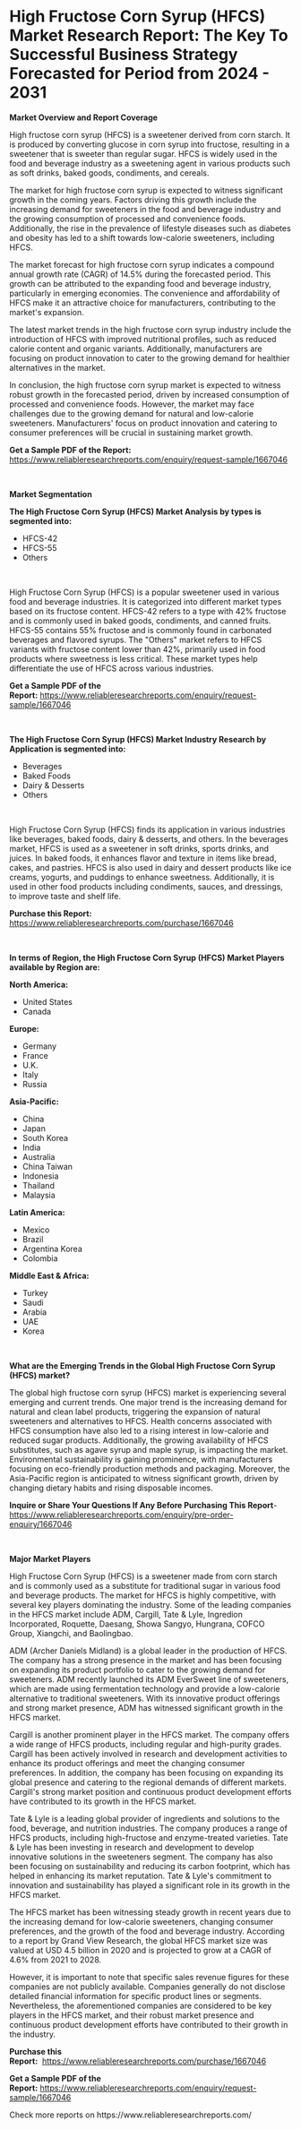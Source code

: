 <p><h1>High Fructose Corn Syrup (HFCS) Market Research Report: The Key To Successful Business Strategy Forecasted for Period from 2024 - 2031</h1></p><p><strong>Market Overview and Report Coverage</strong></p>
<p><p>High fructose corn syrup (HFCS) is a sweetener derived from corn starch. It is produced by converting glucose in corn syrup into fructose, resulting in a sweetener that is sweeter than regular sugar. HFCS is widely used in the food and beverage industry as a sweetening agent in various products such as soft drinks, baked goods, condiments, and cereals.</p><p>The market for high fructose corn syrup is expected to witness significant growth in the coming years. Factors driving this growth include the increasing demand for sweeteners in the food and beverage industry and the growing consumption of processed and convenience foods. Additionally, the rise in the prevalence of lifestyle diseases such as diabetes and obesity has led to a shift towards low-calorie sweeteners, including HFCS.</p><p>The market forecast for high fructose corn syrup indicates a compound annual growth rate (CAGR) of 14.5% during the forecasted period. This growth can be attributed to the expanding food and beverage industry, particularly in emerging economies. The convenience and affordability of HFCS make it an attractive choice for manufacturers, contributing to the market's expansion.</p><p>The latest market trends in the high fructose corn syrup industry include the introduction of HFCS with improved nutritional profiles, such as reduced calorie content and organic variants. Additionally, manufacturers are focusing on product innovation to cater to the growing demand for healthier alternatives in the market.</p><p>In conclusion, the high fructose corn syrup market is expected to witness robust growth in the forecasted period, driven by increased consumption of processed and convenience foods. However, the market may face challenges due to the growing demand for natural and low-calorie sweeteners. Manufacturers' focus on product innovation and catering to consumer preferences will be crucial in sustaining market growth.</p></p>
<p><strong>Get a Sample PDF of the Report:</strong> <a href="https://www.reliableresearchreports.com/enquiry/request-sample/1667046">https://www.reliableresearchreports.com/enquiry/request-sample/1667046</a></p>
<p>&nbsp;</p>
<p><strong>Market Segmentation</strong></p>
<p><strong>The High Fructose Corn Syrup (HFCS) Market Analysis by types is segmented into:</strong></p>
<p><ul><li>HFCS-42</li><li>HFCS-55</li><li>Others</li></ul></p>
<p>&nbsp;</p>
<p><p>High Fructose Corn Syrup (HFCS) is a popular sweetener used in various food and beverage industries. It is categorized into different market types based on its fructose content. HFCS-42 refers to a type with 42% fructose and is commonly used in baked goods, condiments, and canned fruits. HFCS-55 contains 55% fructose and is commonly found in carbonated beverages and flavored syrups. The "Others" market refers to HFCS variants with fructose content lower than 42%, primarily used in food products where sweetness is less critical. These market types help differentiate the use of HFCS across various industries.</p></p>
<p><strong>Get a Sample PDF of the Report:</strong>&nbsp;<a href="https://www.reliableresearchreports.com/enquiry/request-sample/1667046">https://www.reliableresearchreports.com/enquiry/request-sample/1667046</a></p>
<p>&nbsp;</p>
<p><strong>The High Fructose Corn Syrup (HFCS) Market Industry Research by Application is segmented into:</strong></p>
<p><ul><li>Beverages</li><li>Baked Foods</li><li>Dairy & Desserts</li><li>Others</li></ul></p>
<p>&nbsp;</p>
<p><p>High Fructose Corn Syrup (HFCS) finds its application in various industries like beverages, baked foods, dairy & desserts, and others. In the beverages market, HFCS is used as a sweetener in soft drinks, sports drinks, and juices. In baked foods, it enhances flavor and texture in items like bread, cakes, and pastries. HFCS is also used in dairy and dessert products like ice creams, yogurts, and puddings to enhance sweetness. Additionally, it is used in other food products including condiments, sauces, and dressings, to improve taste and shelf life.</p></p>
<p><strong>Purchase this Report:</strong>&nbsp; <a href="https://www.reliableresearchreports.com/purchase/1667046">https://www.reliableresearchreports.com/purchase/1667046</a></p>
<p>&nbsp;</p>
<p><strong>In terms of Region, the High Fructose Corn Syrup (HFCS) Market Players available by Region are:</strong></p>
<p>
    <p> <strong> North America: </strong>
        <ul>
            <li>United States</li>
            <li>Canada</li>
        </ul>
        </p> 
    <p> <strong> Europe: </strong>
        <ul>
            <li>Germany</li>
            <li>France</li>
            <li>U.K.</li>
            <li>Italy</li>
            <li>Russia</li>
        </ul>
        </p> 
    <p> <strong> Asia-Pacific: </strong>
        <ul>
            <li>China</li>
            <li>Japan</li>
            <li>South Korea</li>
            <li>India</li>
            <li>Australia</li>
            <li>China Taiwan</li>
            <li>Indonesia</li>
            <li>Thailand</li>
            <li>Malaysia</li>
        </ul>
        </p> 
    <p> <strong> Latin America: </strong>
        <ul>
            <li>Mexico</li>
            <li>Brazil</li>
            <li>Argentina Korea</li>
            <li>Colombia</li>
        </ul>
        </p> 
    <p> <strong> Middle East & Africa: </strong>
        <ul>
            <li>Turkey</li>
            <li>Saudi</li>
            <li>Arabia</li>
            <li>UAE</li>
            <li>Korea</li>
        </ul>
    </p>
    </p>
<p>&nbsp;</p>
<p><strong>What are the Emerging Trends in the Global High Fructose Corn Syrup (HFCS) market?</strong></p>
<p><p>The global high fructose corn syrup (HFCS) market is experiencing several emerging and current trends. One major trend is the increasing demand for natural and clean label products, triggering the expansion of natural sweeteners and alternatives to HFCS. Health concerns associated with HFCS consumption have also led to a rising interest in low-calorie and reduced sugar products. Additionally, the growing availability of HFCS substitutes, such as agave syrup and maple syrup, is impacting the market. Environmental sustainability is gaining prominence, with manufacturers focusing on eco-friendly production methods and packaging. Moreover, the Asia-Pacific region is anticipated to witness significant growth, driven by changing dietary habits and rising disposable incomes.</p></p>
<p><strong>Inquire or Share Your Questions If Any Before Purchasing This Report</strong>- <a href="https://www.reliableresearchreports.com/enquiry/pre-order-enquiry/1667046">https://www.reliableresearchreports.com/enquiry/pre-order-enquiry/1667046</a></p>
<p>&nbsp;</p>
<p><strong>Major Market Players</strong></p>
<p><p>High Fructose Corn Syrup (HFCS) is a sweetener made from corn starch and is commonly used as a substitute for traditional sugar in various food and beverage products. The market for HFCS is highly competitive, with several key players dominating the industry. Some of the leading companies in the HFCS market include ADM, Cargill, Tate & Lyle, Ingredion Incorporated, Roquette, Daesang, Showa Sangyo, Hungrana, COFCO Group, Xiangchi, and Baolingbao.</p><p>ADM (Archer Daniels Midland) is a global leader in the production of HFCS. The company has a strong presence in the market and has been focusing on expanding its product portfolio to cater to the growing demand for sweeteners. ADM recently launched its ADM EverSweet line of sweeteners, which are made using fermentation technology and provide a low-calorie alternative to traditional sweeteners. With its innovative product offerings and strong market presence, ADM has witnessed significant growth in the HFCS market.</p><p>Cargill is another prominent player in the HFCS market. The company offers a wide range of HFCS products, including regular and high-purity grades. Cargill has been actively involved in research and development activities to enhance its product offerings and meet the changing consumer preferences. In addition, the company has been focusing on expanding its global presence and catering to the regional demands of different markets. Cargill's strong market position and continuous product development efforts have contributed to its growth in the HFCS market.</p><p>Tate & Lyle is a leading global provider of ingredients and solutions to the food, beverage, and nutrition industries. The company produces a range of HFCS products, including high-fructose and enzyme-treated varieties. Tate & Lyle has been investing in research and development to develop innovative solutions in the sweeteners segment. The company has also been focusing on sustainability and reducing its carbon footprint, which has helped in enhancing its market reputation. Tate & Lyle's commitment to innovation and sustainability has played a significant role in its growth in the HFCS market.</p><p>The HFCS market has been witnessing steady growth in recent years due to the increasing demand for low-calorie sweeteners, changing consumer preferences, and the growth of the food and beverage industry. According to a report by Grand View Research, the global HFCS market size was valued at USD 4.5 billion in 2020 and is projected to grow at a CAGR of 4.6% from 2021 to 2028.</p><p>However, it is important to note that specific sales revenue figures for these companies are not publicly available. Companies generally do not disclose detailed financial information for specific product lines or segments. Nevertheless, the aforementioned companies are considered to be key players in the HFCS market, and their robust market presence and continuous product development efforts have contributed to their growth in the industry.</p></p>
<p><strong>Purchase this Report:</strong>&nbsp;&nbsp;<a href="https://www.reliableresearchreports.com/purchase/1667046">https://www.reliableresearchreports.com/purchase/1667046</a></p>
<p></p>
<p><strong>Get a Sample PDF of the Report:</strong>&nbsp;<a href="https://www.reliableresearchreports.com/enquiry/request-sample/1667046">https://www.reliableresearchreports.com/enquiry/request-sample/1667046</a></p>
<p>Check more reports on https://www.reliableresearchreports.com/</p>